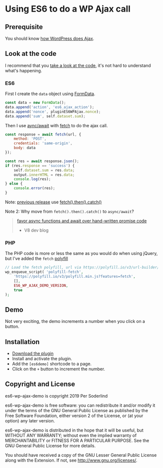 # Using ES6 to do a WP Ajax call


## Prerequisite

You should know [how WordPress does Ajax](https://developer.wordpress.org/plugins/javascript/ajax/).

## Look at the code

I recommend that you [take a look at the code](https://github.com/soderlind/es6-wp-ajax-demo/blob/master/es6-wp-ajax-demo.js), it's not hard to understand what's happening.

### ES6

First I create the `data` object using [FormData](https://javascript.info/formdata).

```javascript
const data = new FormData();
data.append('action', 'es6_ajax_action');
data.append('nonce', pluginES6WPAjax.nonce);
data.append('sum', self.dataset.sum);
```

Then I use [aync/await](https://javascript.info/async-await) with [fetch](https://javascript.info/fetch) to do the ajax call.

```javascript
const response = await fetch(url, {
	method: 'POST',
	credentials: 'same-origin',
	body: data
});

const res = await response.json();
if (res.response == 'success') {
	self.dataset.sum = res.data;
	output.innerHTML = res.data;
	console.log(res);
} else {
	console.error(res);
}
```

Note: [previous release](https://github.com/soderlind/es6-wp-ajax-demo/releases/tag/1.0.2) use [fetch().then().catch()](https://github.com/soderlind/es6-wp-ajax-demo/blob/1.0.2/es6-wp-ajax-demo.js#L23-L39)


Note 2: Why move from `fetch().then().catch()` to `async/await`?

> [favor async functions and await over hand-written promise code](https://v8.dev/blog/fast-async#conclusion)
> - V8 dev blog


### PHP

The PHP code is more or less the same as you would do when using jQuery, but I've added the `fetch` [polyfill](https://en.wikipedia.org/wiki/Polyfill_(programming))

```php
// Load the fetch polyfill, url via https://polyfill.io/v3/url-builder/.
wp_enqueue_script( 'polyfill-fetch',
	'https://polyfill.io/v3/polyfill.min.js?features=fetch',
	[],
	ES6_WP_AJAX_DEMO_VERSION,
	true
);
```

## Demo

Not very exciting, the demo increments a number when you click on a button.

## Installation

- [Download the plugin](https://github.com/soderlind/es6-wp-ajax-demo/archive/master.zip)
- Install and activate the plugin.
- Add the `[es6demo]` shortcode to a page.
- Click on the `+` button to increment the number.

## Copyright and License

es6-wp-ajax-demo is copyright 2019 Per Soderlind

es6-wp-ajax-demo is free software: you can redistribute it and/or modify it under the terms of the GNU General Public License as published by the Free Software Foundation, either version 2 of the License, or (at your option) any later version.

es6-wp-ajax-demo is distributed in the hope that it will be useful, but WITHOUT ANY WARRANTY; without even the implied warranty of MERCHANTABILITY or FITNESS FOR A PARTICULAR PURPOSE. See the GNU General Public License for more details.

You should have received a copy of the GNU Lesser General Public License along with the Extension. If not, see http://www.gnu.org/licenses/.

